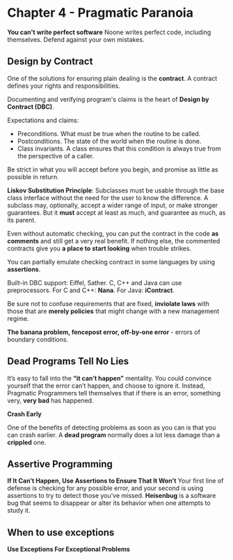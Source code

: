 # Chapter 4 - Pragmatic Paranoia
**You can't write perfect software**
Noone writes perfect code, including themselves. Defend against your own mistakes.

## Design by Contract
One of the solutions for ensuring plain dealing is the __contract__. A contract defines your rights and responsibilities.

Documenting and verifying program's claims is the heart of __Design by Contract (DBC)__.

Expectations and claims:
- Preconditions. What must be true when the routine to be called.
- Postconditions. The state of the world when the routine is done.
- Class invariants. A class ensures that this condition is always true from the perspective of a caller.

Be strict in what you will accept before you begin, and promise as little as possible in return.

**Liskov Substitution Principle**: Subclasses must be usable through the base class interface without the need for the user to know the difference. A subclass may, optionally, accept a wider range of input, or make stronger guarantees. But it **must** accept at least as much, and guarantee as much, as its parent.

Even without automatic checking, you can put the contract in the code **as comments** and still get a very real benefit. If nothing else, the commented contracts give you **a place to start looking** when trouble strikes.

You can partially emulate checking contract in some languages by using __assertions__.

Built-in DBC support: Eiffel, Sather. C, C++ and Java can use preprocessors. For C and C++: __Nana__. For Java: __iContract__.

Be sure not to confuse requirements that are fixed, **inviolate laws** with those that are **merely policies** that might change with a new management regime.

__The banana problem, fencepost error, off-by-one error__ - errors of boundary conditions.

## Dead Programs Tell No Lies
It’s easy to fall into the **“it can’t happen”** mentality. You could convince yourself that the error can’t happen, and choose to ignore it. Instead, Pragmatic Programmers tell themselves that if there is an error, something very, **very bad** has happened.

**Crash Early**

One of the benefits of detecting problems as soon as you can is that you can crash earlier. A **dead program** normally does a lot less damage than a **crippled** one.

## Assertive Programming
**If It Can’t Happen, Use Assertions to Ensure That It Won’t**
Your first line of defense is checking for any possible error, and your second is using assertions to try to detect those you’ve missed.
**Heisenbug** is a software bug that seems to disappear or alter its behavior when one attempts to study it.

## When to use exceptions
**Use Exceptions For Exceptional Problems**

